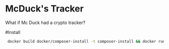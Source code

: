 # McDuck's Tracker

What if Mc Duck had a crypto tracker?

#Install
```bash
 docker build docker/composer-install -t composer-install && docker run --rm -u "$(id -u):$(id -g)" -v $(pwd):/opt -w /opt composer-install composer install --ignore-platform-reqs && docker rmi composer-install
